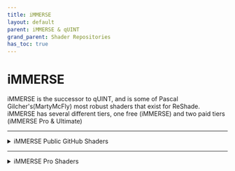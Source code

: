 ```yaml
---
title: iMMERSE
layout: default
parent: iMMERSE & qUINT
grand_parent: Shader Repositories
has_toc: true
---
```


# iMMERSE

iMMERSE is the successor to qUINT, and is some of Pascal Gilcher's(MartyMcFly) most robust shaders that exist for ReShade.<br>iMMERSE has several different tiers, one free (iMMERSE) and two paid tiers (iMMERSE Pro & Ultimate)

------

<details markdown="block">
<summary>iMMERSE Public GitHub Shaders</summary>

iMMERSE is the standard suite of Pascal's shaders.

These shaders [exist on GitHub](https://github.com/martymcmodding/iMMERSE) and are free to use for everyone!

</details>

------

<details markdown="block">
<summary>iMMERSE Pro Shaders</summary>

iMMERSE Pro is a paid suite of Pascal's shaders, these exist for members of Pascal's Patreon `Raytracers` tier.<br>
These shaders can be purchased from Pascal's Patreon for 5$ USD, and offer a plethora of shaders shown on [MartysMods.com](https://martysmods.com)

<details markdown="block">
<summary>Downloading iMMERSE Pro Shaders</summary>

In order to get access of iMMERSE Pro Shaders, you need to be actively subscribed to Pascal's Patreon under the 5$ USD tier (Raytracers.)

Once you have a paid subscription - you have these files forever(as long as you do not delete them), and are more than welcome to cancel your subscription at any time.

These shaders exist on [Pascal's Discord (PGHUB)](https://discord.com/invite/wY49KMxjHT)

------

<details markdown="block">
<summary>Patreon Roles not Updating in Discord</summary>

If you are struggling with getting the proper roles to access your iMMERSE Pro archive:
1. Go to [your Patreon "connected apps" settings.](https://www.patreon.com/settings/apps/)
2. Click the `Discord` icon.
    <div>
   <img src="./images/immerse/patreon_discord_icon.jpg"/> 
   </div>
3. Click `Disconnect` for your Discord Access.
   <div>
   <img src="./images/immerse/patreon_disconnect_discord.jpg"/>
   </div>
4. Click `Connect` and log into Discord.
   <div>
   <img src="./images/immerse/patreon_connect_discord.jpg"/>
   </div>
5. Click `Authorize` to allow Patreon to access your account.
   <div>
   <img src="./images/immerse/discord_authorize.jpg"/>
   </div>
6. Check your roles in the PGHub Discord Server.

</details>

</details>

------

<details markdown="block">
<summary>iMMERSE Ultimate Shaders</summary>



</details>

------
